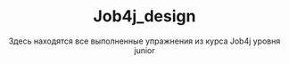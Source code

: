 <h1 align="center">Job4j_design</h1>
<p align="center"> Здесь находятся все выполненные упражнения из курса Job4j уровня junior </p>
